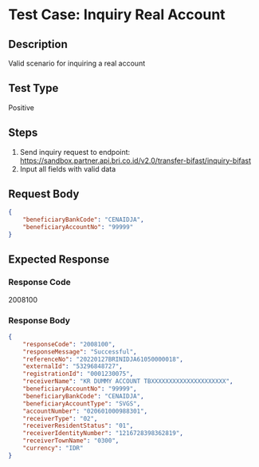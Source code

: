 # Test Case: Inquiry Real Account

## Description
Valid scenario for inquiring a real account

## Test Type
Positive

## Steps
1. Send inquiry request to endpoint: https://sandbox.partner.api.bri.co.id/v2.0/transfer-bifast/inquiry-bifast
2. Input all fields with valid data

## Request Body
```json
{
    "beneficiaryBankCode": "CENAIDJA",
    "beneficiaryAccountNo": "99999"
}
```

## Expected Response
### Response Code
2008100

### Response Body
```json
{
    "responseCode": "2008100",
    "responseMessage": "Successful",
    "referenceNo": "20220127BRINIDJA61050000018",
    "externalId": "53296848727",
    "registrationId": "0001230075", 
    "receiverName": "KR DUMMY ACCOUNT TBXXXXXXXXXXXXXXXXXXXXX",
    "beneficiaryAccountNo": "99999",
    "beneficiaryBankCode": "CENAIDJA",
    "beneficiaryAccountType": "SVGS",
    "accountNumber": "020601000988301",
    "receiverType": "02",
    "receiverResidentStatus": "01",
    "receiverIdentityNumber": "1216728398362819",
    "receiverTownName": "0300",
    "currency": "IDR"
}
```
